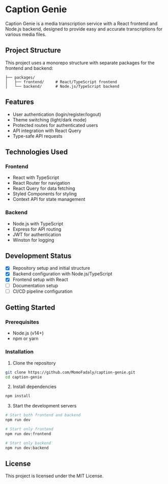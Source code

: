 # Caption Genie

Caption Genie is a media transcription service with a React frontend and Node.js backend, designed to provide easy and accurate transcriptions for various media files.

## Project Structure

This project uses a monorepo structure with separate packages for the frontend and backend:

```
├── packages/
│   ├── frontend/     # React/TypeScript frontend
│   └── backend/      # Node.js/TypeScript backend
```

## Features

- User authentication (login/register/logout)
- Theme switching (light/dark mode)
- Protected routes for authenticated users
- API integration with React Query
- Type-safe API requests

## Technologies Used

### Frontend
- React with TypeScript
- React Router for navigation
- React Query for data fetching
- Styled Components for styling
- Context API for state management

### Backend
- Node.js with TypeScript
- Express for API routing
- JWT for authentication
- Winston for logging

## Development Status

- [x] Repository setup and initial structure
- [x] Backend configuration with Node.js/TypeScript
- [x] Frontend setup with React
- [ ] Documentation setup
- [ ] CI/CD pipeline configuration

## Getting Started

### Prerequisites

- Node.js (v14+)
- npm or yarn

### Installation

1. Clone the repository
```bash
git clone https://github.com/MomoFadaly/caption-genie.git
cd caption-genie
```

2. Install dependencies
```bash
npm install
```

3. Start the development servers
```bash
# Start both frontend and backend
npm run dev

# Start only frontend
npm run dev:frontend

# Start only backend
npm run dev:backend
```

## License

This project is licensed under the MIT License.
